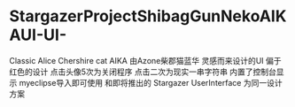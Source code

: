 # StargazerProjectShibagGunNekoAIKAUI-UI-
Classic Alice Chershire cat AIKA 由Azone柴郡猫蓝华 灵感而来设计的UI
偏于红色的设计 点击头像5次为关闭程序 点击二次为现实一串字符串 内置了控制台显示 myeclipse导入即可使用
和即将推出的 Stargazer UserInterface 为同一设计方案
